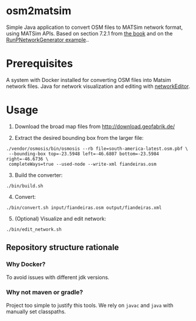 osm2matsim
===

Simple Java application to convert OSM files to MATSim network format, using MATSim APIs.
Based on section 7.2.1 from [the book](https://www.matsim.org/the-book) and on the [RunPNetworkGenerator example](https://github.com/matsim-org/matsim-code-examples/blob/0.9.x/src/main/java/tutorial/population/example08DemandGeneration/RunPNetworkGenerator.java)..


# Prerequisites #
A system with Docker installed for converting OSM files into Matsim network files. Java for network visualization and editing with [networkEditor](https://www.matsim.org/extension/networkeditor).

# Usage #
1. Download the broad map files from http://download.geofabrik.de/

2. Extract the desired bounding box from the larger file:
```
./vendor/osmosis/bin/osmosis --rb file=south-america-latest.osm.pbf \ 
 --bounding-box top=-23.5948 left=-46.6807 bottom=-23.5984 right=-46.6736 \ 
 completeWays=true --used-node --write-xml fiandeiras.osm
```

3. Build the converter:
```
./bin/build.sh
```

4. Convert:
```
./bin/convert.sh input/fiandeiras.osm output/fiandeiras.xml
```

5. (Optional) Visualize and edit network:
```
./bin/edit_network.sh
```

## Repository structure rationale ##
### Why Docker? ###
To avoid issues with different jdk versions.

### Why not maven or gradle? ###
Project too simple to justify this tools. We rely on `javac` and `java` with manually set classpaths. 
